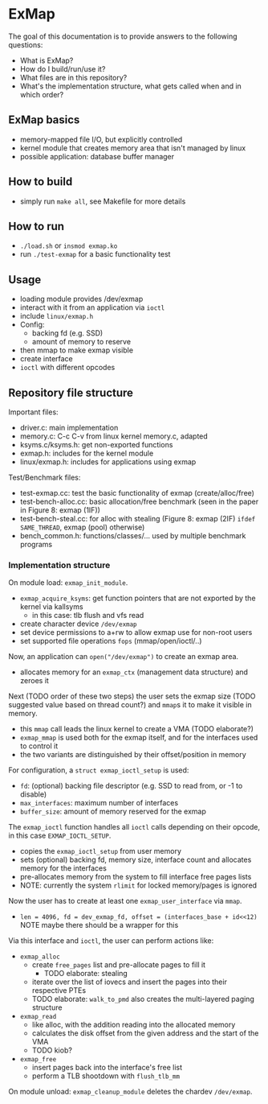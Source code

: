 # ExMap
The goal of this documentation is to provide answers to the following questions:

- What is ExMap?
- How do I build/run/use it?
- What files are in this repository?
- What's the implementation structure, what gets called when and in which order?

## ExMap basics
- memory-mapped file I/O, but explicitly controlled
- kernel module that creates memory area that isn't managed by linux
- possible application: database buffer manager

## How to build
- simply run `make all`, see Makefile for more details

## How to run
- `./load.sh` or `insmod exmap.ko`
- run `./test-exmap` for a basic functionality test

## Usage
- loading module provides /dev/exmap
- interact with it from an application via `ioctl`
- include `linux/exmap.h`
- Config:
  - backing fd (e.g. SSD)
  - amount of memory to reserve
- then mmap to make exmap visible
- create interface
- `ioctl` with different opcodes

## Repository file structure
Important files:

- driver.c: main implementation
- memory.c: C-c C-v from linux kernel memory.c, adapted
- ksyms.c/ksyms.h: get non-exported functions
- exmap.h: includes for the kernel module
- linux/exmap.h: includes for applications using exmap

Test/Benchmark files:

- test-exmap.cc: test the basic functionality of exmap (create/alloc/free)
- test-bench-alloc.cc: basic allocation/free benchmark (seen in the paper in Figure 8: exmap (1IF))
- test-bench-steal.cc: for alloc with stealing (Figure 8: exmap (2IF) `ifdef SAME_THREAD`, exmap (pool) otherwise)
- bench\_common.h: functions/classes/... used by multiple benchmark programs

### Implementation structure
On module load: `exmap_init_module`.

- `exmap_acquire_ksyms`: get function pointers that are not exported by the kernel via kallsyms
  - in this case: tlb flush and vfs read
- create character device `/dev/exmap`
- set device permissions to a+rw to allow exmap use for non-root users
- set supported file operations `fops` (mmap/open/ioctl/..)

Now, an application can `open("/dev/exmap")` to create an exmap area.

- allocates memory for an `exmap_ctx` (management data structure) and zeroes it

Next (TODO order of these two steps) the user sets the exmap size (TODO suggested value based on thread count?) and `mmap`s it to make it visible in memory.

- this `mmap` call leads the linux kernel to create a VMA (TODO elaborate?)
- `exmap_mmap` is used both for the exmap itself, and for the interfaces used to control it
- the two variants are distinguished by their offset/position in memory

For configuration, a `struct exmap_ioctl_setup` is used:

- `fd`: (optional) backing file descriptor (e.g. SSD to read from, or -1 to disable)
- `max_interfaces`: maximum number of interfaces
- `buffer_size`: amount of memory reserved for the exmap

The `exmap_ioctl` function handles all `ioctl` calls depending on their opcode, in this case `EXMAP_IOCTL_SETUP`.

- copies the `exmap_ioctl_setup` from user memory
- sets (optional) backing fd, memory size, interface count and allocates memory for the interfaces
- pre-allocates memory from the system to fill interface free pages lists
- NOTE: currently the system `rlimit` for locked memory/pages is ignored

Now the user has to create at least one `exmap_user_interface` via `mmap`.

- `len = 4096, fd = dev_exmap_fd, offset = (interfaces_base + id<<12)` NOTE maybe there should be a wrapper for this

Via this interface and `ioctl`, the user can perform actions like:

- `exmap_alloc`
  - create `free_pages` list and pre-allocate pages to fill it
	- TODO elaborate: stealing
  - iterate over the list of iovecs and insert the pages into their respective PTEs
  - TODO elaborate: `walk_to_pmd` also creates the multi-layered paging structure
- `exmap_read`
  - like alloc, with the addition reading into the allocated memory
  - calculates the disk offset from the given address and the start of the VMA
  - TODO kiob?
- `exmap_free`
  - insert pages back into the interface's free list
  - perform a TLB shootdown with `flush_tlb_mm`

On module unload: `exmap_cleanup_module` deletes the chardev `/dev/exmap`.
